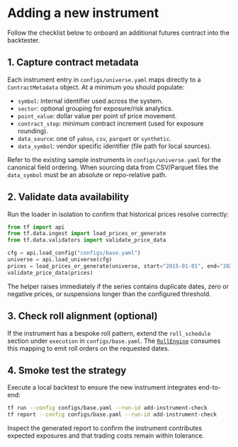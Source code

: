 # Adding a new instrument

Follow the checklist below to onboard an additional futures contract into the
backtester.

## 1. Capture contract metadata

Each instrument entry in `configs/universe.yaml` maps directly to a
`ContractMetadata` object.  At a minimum you should populate:

* `symbol`: internal identifier used across the system.
* `sector`: optional grouping for exposure/risk analytics.
* `point_value`: dollar value per point of price movement.
* `contract_step`: minimum contract increment (used for exposure rounding).
* `data_source`: one of `yahoo`, `csv`, `parquet` or `synthetic`.
* `data_symbol`: vendor specific identifier (file path for local sources).

Refer to the existing sample instruments in `configs/universe.yaml` for the
canonical field ordering.  When sourcing data from CSV/Parquet files the
`data_symbol` must be an absolute or repo-relative path.

## 2. Validate data availability

Run the loader in isolation to confirm that historical prices resolve correctly:

```python
from tf import api
from tf.data.ingest import load_prices_or_generate
from tf.data.validators import validate_price_data

cfg = api.load_config("configs/base.yaml")
universe = api.load_universe(cfg)
prices = load_prices_or_generate(universe, start="2015-01-01", end="2020-12-31")
validate_price_data(prices)
```

The helper raises immediately if the series contains duplicate dates, zero or
negative prices, or suspensions longer than the configured threshold.

## 3. Check roll alignment (optional)

If the instrument has a bespoke roll pattern, extend the `roll_schedule` section
under `execution` in `configs/base.yaml`.  The
[`RollEngine`](../src/tf/engine/execution.py) consumes this mapping to emit roll
orders on the requested dates.

## 4. Smoke test the strategy

Execute a local backtest to ensure the new instrument integrates end-to-end:

```bash
tf run --config configs/base.yaml --run-id add-instrument-check
tf report --config configs/base.yaml --run-id add-instrument-check
```

Inspect the generated report to confirm the instrument contributes expected
exposures and that trading costs remain within tolerance.
